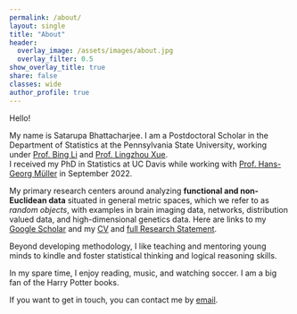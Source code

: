 ```yaml
---
permalink: /about/
layout: single
title: "About"
header:
  overlay_image: /assets/images/about.jpg
  overlay_filter: 0.5
show_overlay_title: true
share: false
classes: wide
author_profile: true  
---
```


Hello! 

My name is Satarupa Bhattacharjee. I am a Postdoctoral Scholar in the Department of Statistics at the Pennsylvania State University, working under [Prof. Bing Li](https://science.psu.edu/stat/people/bxl9) and [Prof. Lingzhou Xue](https://lingzhou-xue.github.io/).  
I received my PhD in Statistics at UC Davis while working with [Prof. Hans-Georg Müller](https://anson.ucdavis.edu/~mueller/) in September 2022.<br>

My primary research centers around analyzing **functional and non-Euclidean data** situated in general metric spaces, which we refer to as *random objects*,  with examples in brain imaging data, networks, distribution valued data, and high-dimensional genetics data. Here are links to my [Google Scholar](https://scholar.google.com/citations?user=A-sLpqsAAAAJ&hl=en&authuser=1) and my <a href="/assets/pdf/CV.pdf" target="_blank">CV</a> and <a href="/assets/pdf/Research_Statement.pdf" target="_blank">full Research Statement</a>.<br>


Beyond developing methodology, I like teaching and mentoring young minds to kindle and foster statistical thinking and logical reasoning skills. <br>


In my spare time, I enjoy reading, music, and watching soccer. I am a big fan of the Harry Potter books.

If you want to get in touch, you can contact me by [email](mailto:sfb5992@psu.edu). 
